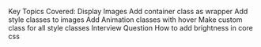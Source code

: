 Key Topics Covered:
Display Images 
Add container class as wrapper 
Add style classes to images
Add Animation classes with hover
Make custom class for all style classes
Interview Question
How to add brightness in core css